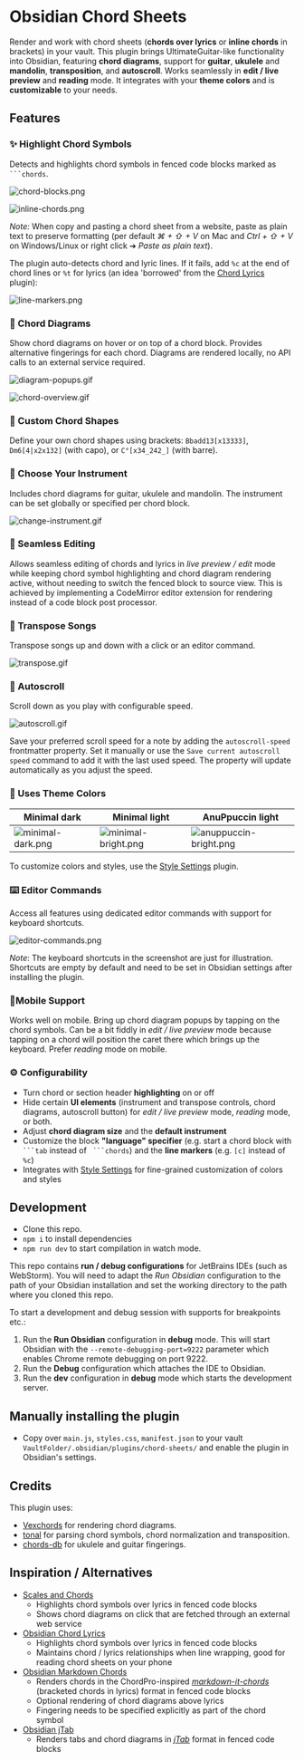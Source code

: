 # Obsidian Chord Sheets

Render and work with chord sheets (**chords over lyrics** or **inline chords** in brackets) in your vault. This plugin brings
UltimateGuitar-like functionality into Obsidian, featuring **chord diagrams**,
support for **guitar**, **ukulele** and **mandolin**, **transposition**, and **autoscroll**. Works seamlessly in **edit / live preview**
and **reading** mode. It integrates with your **theme colors** and is **customizable** to your needs.

## Features

### ✨ Highlight Chord Symbols

Detects and highlights chord symbols in fenced code blocks marked as ```` ```chords````.

![chord-blocks.png](docs/chord-blocks.png)

![inline-chords.png](docs/inline-chords.png)

*Note:* When copy and pasting a chord sheet from a website, paste as plain text to preserve formatting (per default *⌘ + ⇧ + V* on Mac and *Ctrl + ⇧ + V* on Windows/Linux or right click ➔ *Paste as plain text*). 

The plugin auto-detects chord and lyric lines. If it fails, add `%c` at the end of chord lines or `%t` for lyrics (an idea
'borrowed' from the [Chord Lyrics](https://github.com/nevernotmove/obsidian-chordlyrics) plugin): 
  
![line-markers.png](docs/line-markers.png)


### 🎼 Chord Diagrams

Show chord diagrams on hover or on top of a chord block. Provides alternative fingerings for each chord. Diagrams are
rendered locally, no API calls to an external service required.

![diagram-popups.gif](docs/diagram-popups.gif)

![chord-overview.gif](docs/chord-overview.gif)

### 🔨 Custom Chord Shapes

Define your own chord shapes using brackets: `Bbadd13[x13333]`, `Dm6[4|x2x132]` (with capo), or `C°[x34_242_]`
(with barre).

### 🎸 Choose Your Instrument

Includes chord diagrams for guitar, ukulele and mandolin. The instrument can be set globally or specified per chord block.

![change-instrument.gif](docs/change-instrument.gif)

### 📝 Seamless Editing

Allows seamless editing of chords and lyrics in *live preview / edit* mode while keeping chord symbol
highlighting and chord diagram rendering active, without needing to switch the fenced block to source view. This is
achieved by implementing a CodeMirror editor extension for rendering instead of a code block post processor.

### 🔄 Transpose Songs

Transpose songs up and down with a click or an editor command.

![transpose.gif](docs/transpose.gif)

### 📜 Autoscroll

Scroll down as you play with configurable speed.

![autoscroll.gif](docs/autoscroll.gif)

Save your preferred scroll speed for a note by adding the `autoscroll-speed` frontmatter property. Set it manually or
use the `Save current autoscroll speed` command to add it with the last used speed. The property will update
automatically as you adjust the speed.


### 🌈 Uses Theme Colors

| Minimal dark                               | Minimal light                                 | AnuPpuccin light                                  |
|--------------------------------------------|------------------------------------------------|------------------------------------------------------|
| ![minimal-dark.png](docs/minimal-dark.png) | ![minimal-bright.png](docs/minimal-bright.png) | ![anuppuccin-bright.png](docs/anuppuccin-bright.png) |

To customize colors and styles, use the [Style Settings](https://github.com/mgmeyers/obsidian-style-settings) plugin. 

### ⌨️ Editor Commands

Access all features using dedicated editor commands with support for keyboard shortcuts.

![editor-commands.png](docs/editor-commands.png)

*Note*: The keyboard shortcuts in the screenshot are just for illustration. Shortcuts are empty by default 
and need to be set in Obsidian settings after installing the plugin. 

### 📱Mobile Support

Works well on mobile. Bring up chord diagram popups by tapping on the chord symbols.
Can be a bit fiddly in _edit / live preview_ mode because tapping on a chord will position the caret 
there which brings up the keyboard. Prefer _reading_ mode on mobile.

### ⚙️ Configurability

* Turn chord or section header **highlighting** on or off 
* Hide certain **UI elements** (instrument and transpose controls, chord diagrams, autoscroll button) for _edit / live preview_ mode, _reading_ mode, or both. 
* Adjust **chord diagram size** and the **default instrument** 
* Customize the block **"language" specifier** (e.g. start a chord block with ```` ```tab````  instead of ```` ```chords````) and the **line markers** (e.g. `[c]` instead of `%c`)
* Integrates with [Style Settings](https://github.com/mgmeyers/obsidian-style-settings) for fine-grained customization of colors and styles

## Development

- Clone this repo.
- `npm i` to install dependencies
- `npm run dev` to start compilation in watch mode.

This repo contains **run / debug configurations** for JetBrains IDEs (such as WebStorm). You will
need to adapt the _Run Obsidian_ configuration to the path of your Obsidian installation and set the 
working directory to the path where you cloned this repo.

To start a development and debug session with supports for breakpoints etc.:

1. Run the **Run Obsidian** configuration in **debug** mode. This will start Obsidian with the `--remote-debugging-port=9222` parameter which enables
Chrome remote debugging on port 9222.
2. Run the **Debug** configuration which attaches the IDE to Obsidian.
3. Run the **dev** configuration in **debug** mode which starts the development server.

## Manually installing the plugin

- Copy over `main.js`, `styles.css`, `manifest.json` to your vault `VaultFolder/.obsidian/plugins/chord-sheets/` and enable the plugin in Obsidian's settings.

## Credits

This plugin uses:

- [Vexchords](https://github.com/0xfe/vexchords) for rendering chord diagrams.
- [tonal](https://github.com/tonaljs/tonal) for parsing chord symbols, chord normalization and transposition.
- [chords-db](https://github.com/tombatossals/chords-db) for ukulele and guitar fingerings.

## Inspiration / Alternatives

- [Scales and Chords](https://github.com/egradman/scales-chords#readme)
	- Highlights chord symbols over lyrics in fenced code blocks
	- Shows chord diagrams on click that are fetched through an external web service
- [Obsidian Chord Lyrics](https://github.com/nevernotmove/obsidian-chordlyrics#readme)
	- Highlights chord symbols over lyrics in fenced code blocks
	- Maintains chord / lyrics relationships when line wrapping, good for reading chord sheets on your phone
- [Obsidian Markdown Chords](https://github.com/dnotes/obsidian-markdown-chords)
	- Renders chords in the ChordPro-inspired [*markdown-it-chords*](https://dnotes.github.io/markdown-it-chords/) (bracketed chords in lyrics) format in fenced code blocks
	- Optional rendering of chord diagrams above lyrics
	- Fingering needs to be specified explicitly as part of the chord symbol
- [Obsidian jTab](https://github.com/davfive/obsidian-jtab)
	- Renders tabs and chord diagrams in [*jTab*](https://jtab.tardate.com/) format in fenced code blocks 
